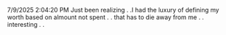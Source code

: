 7/9/2025 2:04:20 PM
Just been realizing . .I had the luxury of defining my worth based on almount not spent . . that has to die away from me . . interesting . .